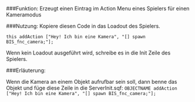 
###Funktion:
Erzeugt einen Eintrag im Action Menu eines Spielers für einen Kameramodus

###Nutzung:
Kopiere diesen Code in das Loadout des Spielers.

`this addAction ["Hey! Ich bin eine Kamera", "[] spawn BIS_fnc_camera;"];`

Wenn kein Loadout ausgeführt wird, schreibe es in die Init Zeile des Spielers.

###Erläuterung:

Wenn die Kamera an einem Objekt aufrufbar sein soll, dann benne das Objekt und füge diese Zeile in die ServerInit.sqf:
`OBJECTNAME addAction ["Hey! Ich bin eine Kamera", "[] spawn BIS_fnc_camera;"];`
